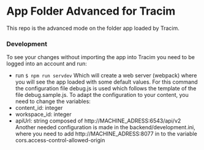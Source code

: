 # App Folder Advanced for Tracim

This repo is the advanced mode on the folder app loaded by Tracim.

### Development
To see your changes without importing the app into Tracim you need to be logged into an account and run:
- run `$ npm run servdev`
Which will create a web server (webpack) where you will see the app loaded with some default values.
For this command the configuration file debug.js is used which follows the template of the file debug.sample.js. To adapt the configuration to your content, you need to change the variables:
 - content_id: integer
 - workspace_id: integer
 - apiUrl: string composed of http://MACHINE_ADRESS:6543/api/v2
Another needed configuration is made in the backend/development.ini, where you need to add http://MACHINE_ADRESS:8077 in to the variable cors.access-control-allowed-origin
